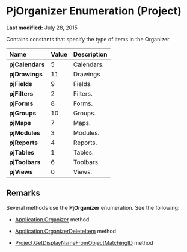 
# PjOrganizer Enumeration (Project)

 **Last modified:** July 28, 2015

Contains constants that specify the type of items in the Organizer.


|**Name**|**Value**|**Description**|
|:-----|:-----|:-----|
| **pjCalendars**|5|Calendars.|
| **pjDrawings**|11|Drawings|
| **pjFields**|9|Fields.|
| **pjFilters**|2|Filters.|
| **pjForms**|8|Forms.|
| **pjGroups**|10|Groups.|
| **pjMaps**|7|Maps.|
| **pjModules**|3|Modules.|
| **pjReports**|4|Reports.|
| **pjTables**|1|Tables.|
| **pjToolbars**|6|Toolbars.|
| **pjViews**|0|Views.|

## Remarks

Several methods use the  **PjOrganizer** enumeration. See the following:


-  [Application.Organizer](4269290c-7be9-a0af-526d-bde73114c24b.md) method
    
-  [Application.OrganizerDeleteItem](7c243672-0e31-e224-eadd-3545f7efcde4.md) method
    
-  [Project.GetDisplayNameFromObjectMatchingID](5e535f7b-fbd9-2989-57ed-583f491a448b.md) method
    
